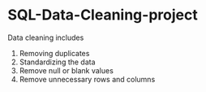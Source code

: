 # SQL-Data-Cleaning-project
Data cleaning includes 
1. Removing duplicates
2. Standardizing the data
3. Remove null or blank values
4. Remove unnecessary rows and columns 
